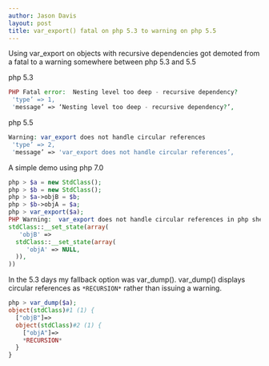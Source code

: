 ```yaml
---
author: Jason Davis
layout: post
title: var_export() fatal on php 5.3 to warning on php 5.5
---
```


Using var_export on objects with recursive dependencies got demoted from a fatal to a warning somewhere between php 5.3 and 5.5


php 5.3
```php
PHP Fatal error:  Nesting level too deep - recursive dependency?
 'type’ => 1,
 'message’ => ‘Nesting level too deep - recursive dependency?’,
```


php 5.5
```php
Warning: var_export does not handle circular references 
 'type’ => 2,
 'message’ => 'var_export does not handle circular references’,
```

A simple demo using php 7.0
```php
php > $a = new StdClass();
php > $b = new StdClass();
php > $a->objB = $b;
php > $b->objA = $a;
php > var_export($a);
PHP Warning:  var_export does not handle circular references in php shell code on line 1
stdClass::__set_state(array(
   'objB' =>
  stdClass::__set_state(array(
     'objA' => NULL,
  )),
))

```
In the 5.3 days my fallback option was var_dump(). var_dump() displays circular references as `*RECURSION*` rather than issuing a warning.

```php
php > var_dump($a);
object(stdClass)#1 (1) {
  ["objB"]=>
  object(stdClass)#2 (1) {
    ["objA"]=>
    *RECURSION*
  }
}

```